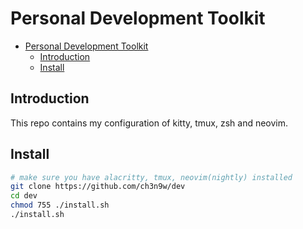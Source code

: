 # Personal Development Toolkit

<!--toc:start-->

- [Personal Development Toolkit](#personal-development-toolkit)
  - [Introduction](#introduction)
  - [Install](#install)
  <!--toc:end-->

## Introduction

This repo contains my configuration of kitty, tmux, zsh and neovim.

## Install

```bash
# make sure you have alacritty, tmux, neovim(nightly) installed
git clone https://github.com/ch3n9w/dev
cd dev
chmod 755 ./install.sh
./install.sh
```
